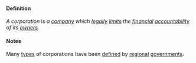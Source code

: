 #### Definition

*A corporation* is *a [company](https://github.com/gcassel/Modular-Organizing-Terminology/blob/master/terms/company.md) which [legally](https://github.com/gcassel/Modular-Organizing-Terminology/blob/master/terms/legal.md) [limits](https://github.com/gcassel/Modular-Organizing-Terminology/blob/master/terms/limit.md) the [financial](https://github.com/gcassel/Modular-Organizing-Terminology/blob/master/terms/finance.md) [accountability](https://github.com/gcassel/Modular-Organizing-Terminology/blob/master/terms/account.md) of its [owners](https://github.com/gcassel/Modular-Organizing-Terminology/blob/master/terms/own.md)*. 

#### Notes

Many [types](https://github.com/gcassel/Modular-Organizing-Terminology/blob/master/terms/type.md) of corporations have been [defined](https://github.com/gcassel/Modular-Organizing-Terminology/blob/master/terms/define.md) by [regional](https://github.com/gcassel/Modular-Organizing-Terminology/blob/master/terms/region.md) [governments](https://github.com/gcassel/Modular-Organizing-Terminology/blob/master/terms/govern.md). 
